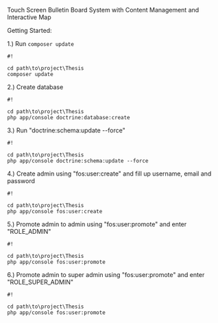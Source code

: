Touch Screen Bulletin Board System with Content Management and Interactive Map

Getting Started:

1.) Run `composer update`

```
#!

cd path\to\project\Thesis
composer update
```

2.) Create database

```
#!

cd path\to\project\Thesis
php app/console doctrine:database:create
```

3.) Run "doctrine:schema:update --force"


```
#!

cd path\to\project\Thesis
php app/console doctrine:schema:update --force
```

4.) Create admin using "fos:user:create" and fill up username, email and password
```
#!

cd path\to\project\Thesis
php app/console fos:user:create
```
5.) Promote admin to admin using "fos:user:promote" and enter "ROLE_ADMIN"
```
#!

cd path\to\project\Thesis
php app/console fos:user:promote
```

6.) Promote admin to super admin using "fos:user:promote" and enter "ROLE_SUPER_ADMIN"
```
#!

cd path\to\project\Thesis
php app/console fos:user:promote
```